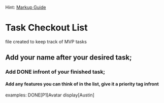 Hint: [Markup Guide](https://docs.github.com/en/get-started/writing-on-github/getting-started-with-writing-and-formatting-on-github/basic-writing-and-formatting-syntax)

# Task Checkout List
file created to keep track of MVP tasks
## Add your name after your desired task;
### Add DONE infront of your finished task;
#### Add any features you can think of in the list, give it a priority tag infront
examples:
DONE[P1]Avatar display[Austin]
